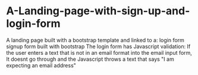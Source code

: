 # A-Landing-page-with-sign-up-and-login-form
A landing page built with a bootstrap template and linked to a:
login form
signup form built with bootstrap
The login form has Javascript validation: If the user enters a text that is not in an email format into the email input form, 
It doesnt go through and the Javascript throws a text that says "I am expecting an email address" 
